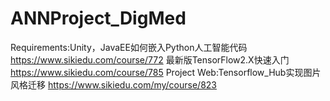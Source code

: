 # ANNProject_DigMed

Requirements:Unity，JavaEE如何嵌入Python人工智能代码  https://www.sikiedu.com/course/772
              最新版TensorFlow2.X快速入门   https://www.sikiedu.com/course/785
Project Web:Tensorflow_Hub实现图片风格迁移   https://www.sikiedu.com/my/course/823
